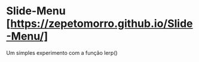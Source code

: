 # Slide-Menu [https://zepetomorro.github.io/Slide-Menu/]
Um simples experimento com a função lerp()
